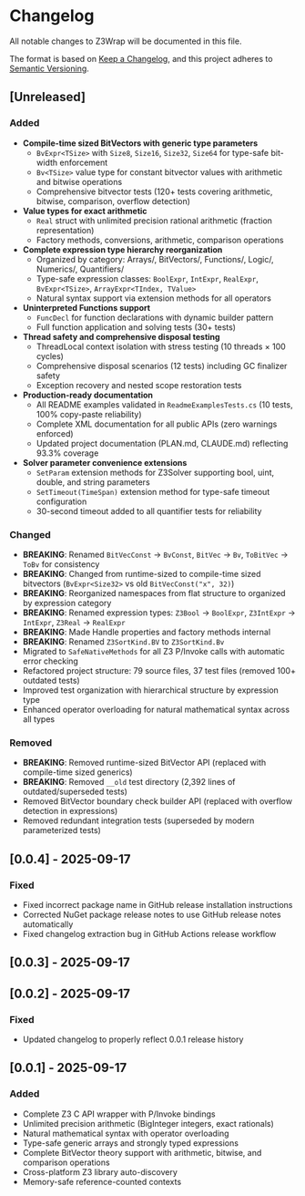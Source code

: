 # Changelog

All notable changes to Z3Wrap will be documented in this file.

The format is based on [Keep a Changelog](https://keepachangelog.com/en/1.0.0/),
and this project adheres to [Semantic Versioning](https://semver.org/spec/v2.0.0.html).

## [Unreleased]

### Added
- **Compile-time sized BitVectors with generic type parameters**
  - `BvExpr<TSize>` with `Size8`, `Size16`, `Size32`, `Size64` for type-safe bit-width enforcement
  - `Bv<TSize>` value type for constant bitvector values with arithmetic and bitwise operations
  - Comprehensive bitvector tests (120+ tests covering arithmetic, bitwise, comparison, overflow detection)
- **Value types for exact arithmetic**
  - `Real` struct with unlimited precision rational arithmetic (fraction representation)
  - Factory methods, conversions, arithmetic, comparison operations
- **Complete expression type hierarchy reorganization**
  - Organized by category: Arrays/, BitVectors/, Functions/, Logic/, Numerics/, Quantifiers/
  - Type-safe expression classes: `BoolExpr`, `IntExpr`, `RealExpr`, `BvExpr<TSize>`, `ArrayExpr<TIndex, TValue>`
  - Natural syntax support via extension methods for all operators
- **Uninterpreted Functions support**
  - `FuncDecl` for function declarations with dynamic builder pattern
  - Full function application and solving tests (30+ tests)
- **Thread safety and comprehensive disposal testing**
  - ThreadLocal context isolation with stress testing (10 threads × 100 cycles)
  - Comprehensive disposal scenarios (12 tests) including GC finalizer safety
  - Exception recovery and nested scope restoration tests
- **Production-ready documentation**
  - All README examples validated in `ReadmeExamplesTests.cs` (10 tests, 100% copy-paste reliability)
  - Complete XML documentation for all public APIs (zero warnings enforced)
  - Updated project documentation (PLAN.md, CLAUDE.md) reflecting 93.3% coverage
- **Solver parameter convenience extensions**
  - `SetParam` extension methods for Z3Solver supporting bool, uint, double, and string parameters
  - `SetTimeout(TimeSpan)` extension method for type-safe timeout configuration
  - 30-second timeout added to all quantifier tests for reliability

### Changed
- **BREAKING**: Renamed `BitVecConst` → `BvConst`, `BitVec` → `Bv`, `ToBitVec` → `ToBv` for consistency
- **BREAKING**: Changed from runtime-sized to compile-time sized bitvectors (`BvExpr<Size32>` vs old `BitVecConst("x", 32)`)
- **BREAKING**: Reorganized namespaces from flat structure to organized by expression category
- **BREAKING**: Renamed expression types: `Z3Bool` → `BoolExpr`, `Z3IntExpr` → `IntExpr`, `Z3Real` → `RealExpr`
- **BREAKING**: Made Handle properties and factory methods internal
- **BREAKING**: Renamed `Z3SortKind.BV` to `Z3SortKind.Bv`
- Migrated to `SafeNativeMethods` for all Z3 P/Invoke calls with automatic error checking
- Refactored project structure: 79 source files, 37 test files (removed 100+ outdated tests)
- Improved test organization with hierarchical structure by expression type
- Enhanced operator overloading for natural mathematical syntax across all types

### Removed
- **BREAKING**: Removed runtime-sized BitVector API (replaced with compile-time sized generics)
- **BREAKING**: Removed `__old` test directory (2,392 lines of outdated/superseded tests)
- Removed BitVector boundary check builder API (replaced with overflow detection in expressions)
- Removed redundant integration tests (superseded by modern parameterized tests)

## [0.0.4] - 2025-09-17

### Fixed
- Fixed incorrect package name in GitHub release installation instructions
- Corrected NuGet package release notes to use GitHub release notes automatically
- Fixed changelog extraction bug in GitHub Actions release workflow

## [0.0.3] - 2025-09-17

## [0.0.2] - 2025-09-17

### Fixed
- Updated changelog to properly reflect 0.0.1 release history

## [0.0.1] - 2025-09-17

### Added
- Complete Z3 C API wrapper with P/Invoke bindings
- Unlimited precision arithmetic (BigInteger integers, exact rationals)
- Natural mathematical syntax with operator overloading
- Type-safe generic arrays and strongly typed expressions
- Complete BitVector theory support with arithmetic, bitwise, and comparison operations
- Cross-platform Z3 library auto-discovery
- Memory-safe reference-counted contexts
